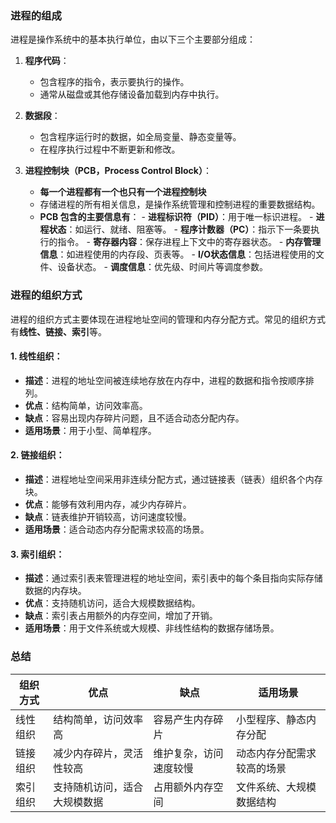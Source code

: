 ### 进程的组成

进程是操作系统中的基本执行单位，由以下三个主要部分组成：

1. **程序代码**：
    - 包含程序的指令，表示要执行的操作。
    - 通常从磁盘或其他存储设备加载到内存中执行。
  
2. **数据段**：
    - 包含程序运行时的数据，如全局变量、静态变量等。
    - 在程序执行过程中不断更新和修改。

3. **进程控制块（PCB，Process Control Block）**：
    - **每一个进程都有一个也只有一个进程控制块**
    - 存储进程的所有相关信息，是操作系统管理和控制进程的重要数据结构。
    - **PCB 包含的主要信息有**：
          - **进程标识符（PID）**：用于唯一标识进程。
          - **进程状态**：如运行、就绪、阻塞等。
          - **程序计数器（PC）**：指示下一条要执行的指令。
          - **寄存器内容**：保存进程上下文中的寄存器状态。
          - **内存管理信息**：如进程使用的内存段、页表等。
          - **I/O状态信息**：包括进程使用的文件、设备状态。
          - **调度信息**：优先级、时间片等调度参数。

### 进程的组织方式

进程的组织方式主要体现在进程地址空间的管理和内存分配方式。常见的组织方式有**线性、链接、索引**等。

#### 1. **线性组织**：
   - **描述**：进程的地址空间被连续地存放在内存中，进程的数据和指令按顺序排列。
   - **优点**：结构简单，访问效率高。
   - **缺点**：容易出现内存碎片问题，且不适合动态分配内存。
   - **适用场景**：用于小型、简单程序。

#### 2. **链接组织**：
   - **描述**：进程地址空间采用非连续分配方式，通过链接表（链表）组织各个内存块。
   - **优点**：能够有效利用内存，减少内存碎片。
   - **缺点**：链表维护开销较高，访问速度较慢。
   - **适用场景**：适合动态内存分配需求较高的场景。

#### 3. **索引组织**：
   - **描述**：通过索引表来管理进程的地址空间，索引表中的每个条目指向实际存储数据的内存块。
   - **优点**：支持随机访问，适合大规模数据结构。
   - **缺点**：索引表占用额外的内存空间，增加了开销。
   - **适用场景**：用于文件系统或大规模、非线性结构的数据存储场景。

### 总结

| 组织方式 | 优点                          | 缺点                       | 适用场景                      |
| -------- | ----------------------------- | -------------------------- | ----------------------------- |
| 线性组织 | 结构简单，访问效率高           | 容易产生内存碎片            | 小型程序、静态内存分配         |
| 链接组织 | 减少内存碎片，灵活性较高       | 维护复杂，访问速度较慢       | 动态内存分配需求较高的场景     |
| 索引组织 | 支持随机访问，适合大规模数据   | 占用额外内存空间            | 文件系统、大规模数据结构       |

